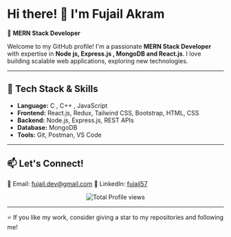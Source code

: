 # Hi there! 👋 I'm Fujail Akram

🚀 **MERN Stack Developer**  

Welcome to my GitHub profile! I'm a passionate **MERN Stack Developer** with expertise in **Node js, Express.js , MongoDB and React.js**. I love building scalable web applications, exploring new technologies.

---

## 🔧 Tech Stack & Skills  
- **Language:** C , C++ , JavaScript
- **Frontend:** React.js, Redux, Tailwind CSS, Bootstrap, HTML, CSS
- **Backend:** Node.js, Express.js, REST APIs
- **Database:** MongoDB
- **Tools:** Git, Postman, VS Code

---

## 📫 Let's Connect!   
📧 Email: fujail.dev@gmail.com
📍 LinkedIn: [fujail57](https://linkedin.com/in/fujail57)  

<p align="center">
  <img src="https://komarev.com/ghpvc/?username=fujail57&label=Total%20Profile%20Views&color=0e75b6&style=flat" alt="Total Profile views" />
</p>


---

⭐ If you like my work, consider giving a star to my repositories and following me!  
